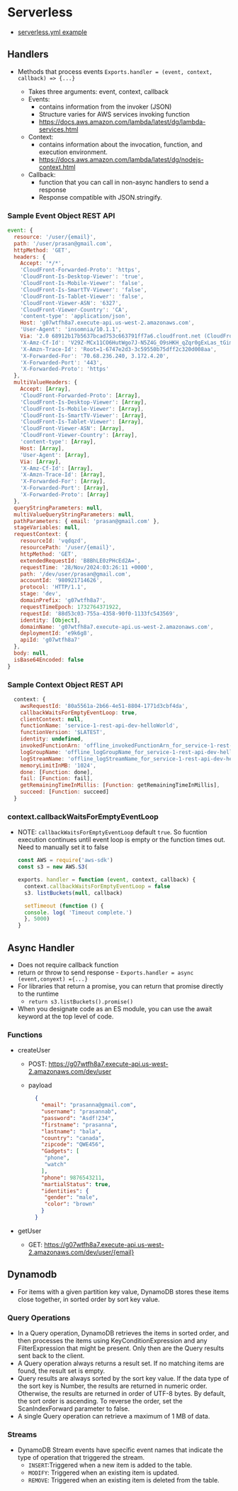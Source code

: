 # Serverless

- [serverless.yml example](0-aws-nodejs/serverless.yml)

## Handlers

- Methods that process events `Exports.handler = (event, context, callback) => {...}`

  - Takes three arguments: event, context, callback
  - Events:
    - contains information from the invoker (JSON)
    - Structure varies for AWS services invoking function
    - <https://docs.aws.amazon.com/lambda/latest/dg/lambda-services.html>
  - Context:
    - contains information about the invocation, function, and execution environment.
    - <https://docs.aws.amazon.com/lambda/latest/dg/nodejs-context.html>
  - Callback:
    - function that you can call in non-async handlers to send a response
    - Response compatible with JSON.stringify.

### Sample Event Object REST API

```js
event: {
  resource: '/user/{email}',
  path: '/user/prasan@gmail.com',
  httpMethod: 'GET',
  headers: {
    Accept: '*/*',
    'CloudFront-Forwarded-Proto': 'https',
    'CloudFront-Is-Desktop-Viewer': 'true',
    'CloudFront-Is-Mobile-Viewer': 'false',
    'CloudFront-Is-SmartTV-Viewer': 'false',
    'CloudFront-Is-Tablet-Viewer': 'false',
    'CloudFront-Viewer-ASN': '6327',
    'CloudFront-Viewer-Country': 'CA',
    'content-type': 'application/json',
    Host: 'g07wtfh8a7.execute-api.us-west-2.amazonaws.com',
    'User-Agent': 'insomnia/10.1.1',
    Via: '2.0 68912b17b5637bcad753c663791ff7a6.cloudfront.net (CloudFront)',
    'X-Amz-Cf-Id': 'V29Z-MCx11CO6HutWgo7J-N5Z4G_O9sHKH_qZqr0gExLas_tGimt9w==',
    'X-Amzn-Trace-Id': 'Root=1-6747e2d3-3c59550b75dff2c320d008aa',
    'X-Forwarded-For': '70.68.236.240, 3.172.4.20',
    'X-Forwarded-Port': '443',
    'X-Forwarded-Proto': 'https'
  },
  multiValueHeaders: {
    Accept: [Array],
    'CloudFront-Forwarded-Proto': [Array],
    'CloudFront-Is-Desktop-Viewer': [Array],
    'CloudFront-Is-Mobile-Viewer': [Array],
    'CloudFront-Is-SmartTV-Viewer': [Array],
    'CloudFront-Is-Tablet-Viewer': [Array],
    'CloudFront-Viewer-ASN': [Array],
    'CloudFront-Viewer-Country': [Array],
    'content-type': [Array],
    Host: [Array],
    'User-Agent': [Array],
    Via: [Array],
    'X-Amz-Cf-Id': [Array],
    'X-Amzn-Trace-Id': [Array],
    'X-Forwarded-For': [Array],
    'X-Forwarded-Port': [Array],
    'X-Forwarded-Proto': [Array]
  },
  queryStringParameters: null,
  multiValueQueryStringParameters: null,
  pathParameters: { email: 'prasan@gmail.com' },
  stageVariables: null,
  requestContext: {
    resourceId: 'vqdqzd',
    resourcePath: '/user/{email}',
    httpMethod: 'GET',
    extendedRequestId: 'B8BhLE0zPHcEd2A=',
    requestTime: '28/Nov/2024:03:26:11 +0000',
    path: '/dev/user/prasan@gmail.com',
    accountId: '980921714626',
    protocol: 'HTTP/1.1',
    stage: 'dev',
    domainPrefix: 'g07wtfh8a7',
    requestTimeEpoch: 1732764371922,
    requestId: '88d53c03-755a-4358-90f0-1133fc543569',
    identity: [Object],
    domainName: 'g07wtfh8a7.execute-api.us-west-2.amazonaws.com',
    deploymentId: 'e9k6g8',
    apiId: 'g07wtfh8a7'
  },
  body: null,
  isBase64Encoded: false
}
```

### Sample Context Object REST API

```js
  context: {
    awsRequestId: '80a5561a-2b66-4e51-8804-1771d3cbf4da',
    callbackWaitsForEmptyEventLoop: true,
    clientContext: null,
    functionName: 'service-1-rest-api-dev-helloWorld',
    functionVersion: '$LATEST',
    identity: undefined,
    invokedFunctionArn: 'offline_invokedFunctionArn_for_service-1-rest-api-dev-helloWorld',
    logGroupName: 'offline_logGroupName_for_service-1-rest-api-dev-helloWorld',
    logStreamName: 'offline_logStreamName_for_service-1-rest-api-dev-helloWorld',
    memoryLimitInMB: '1024',
    done: [Function: done],
    fail: [Function: fail],
    getRemainingTimeInMillis: [Function: getRemainingTimeInMillis],
    succeed: [Function: succeed]
  }
```

### context.callbackWaitsForEmptyEventLoop

- NOTE: `callbackWaitsForEmptyEventLoop` default `true`. So fucntion execution continues until event loop is empty or the function times out. Need to manually set it to false

  ```js
  const AWS = require('aws-sdk')
  const s3 = new AWS.S3(

  exports. handler = function (event, context, callback) {
    context.callbackWaitsForEmptyEventLoop = false
    s3. listBuckets(null, callback)

    setTimeout (function () {
    console. log( 'Timeout complete.')
    }, 5000)
  }
  ```

## Async Handler

- Does not require callback function
- return or throw to send response - `Exports.handler = async (event,conyext) ={...}`
- For libraries that return a promise, you can return that promise directly to the runtime
  - `return s3.listBuckets().promise()`
- When you designate code as an ES module, you can use the await keyword at the top level of code.

### Functions

- createUser

  - POST: <https://g07wtfh8a7.execute-api.us-west-2.amazonaws.com/dev/user>
  - payload

    ```JSON
      {
        "email": "prasanna@gmail.com",
        "username": "prasannab",
        "password": "Asdf!234",
        "firstname": "prasanna",
        "lastname": "bala",
        "country": "canada",
        "zipcode": "QWE456",
        "Gadgets": [
         "phone",
         "watch"
        ],
        "phone": 9876543211,
        "martialStatus": true,
        "identities": {
         "gender": "male",
         "color": "brown"
        }
      }
    ```

- getUser

  - GET: <https://g07wtfh8a7.execute-api.us-west-2.amazonaws.com/dev/user/{email}>

## Dynamodb

- For items with a given partition key value, DynamoDB stores these items close together, in sorted order by sort key value.

### Query Operations

- In a Query operation, DynamoDB retrieves the items in sorted order, and then processes the items using KeyConditionExpression and any FilterExpression that might be present. Only then are the Query results sent back to the client.
- A Query operation always returns a result set. If no matching items are found, the result set is empty.
- Query results are always sorted by the sort key value. If the data type of the sort key is Number, the results are returned in numeric order. Otherwise, the results are returned in order of UTF-8 bytes. By default, the sort order is ascending. To reverse the order, set the ScanIndexForward parameter to false.
- A single Query operation can retrieve a maximum of 1 MB of data.

### Streams

- DynamoDB Stream events have specific event names that indicate the type of operation that triggered the stream.
  - `INSERT`:Triggered when a new item is added to the table.
  - `MODIFY`: Triggered when an existing item is updated.
  - `REMOVE`: Triggered when an existing item is deleted from the table.
